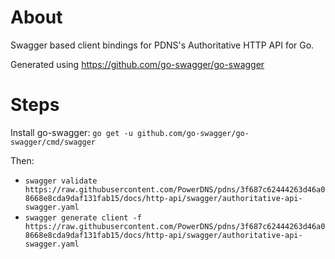 # About

Swagger based client bindings for PDNS's Authoritative HTTP API for Go.

Generated using https://github.com/go-swagger/go-swagger

# Steps

Install go-swagger: `go get -u github.com/go-swagger/go-swagger/cmd/swagger`

Then:
- `swagger validate https://raw.githubusercontent.com/PowerDNS/pdns/3f687c62444263d46a08668e8cda9daf131fab15/docs/http-api/swagger/authoritative-api-swagger.yaml`
- `swagger generate client -f https://raw.githubusercontent.com/PowerDNS/pdns/3f687c62444263d46a08668e8cda9daf131fab15/docs/http-api/swagger/authoritative-api-swagger.yaml`

